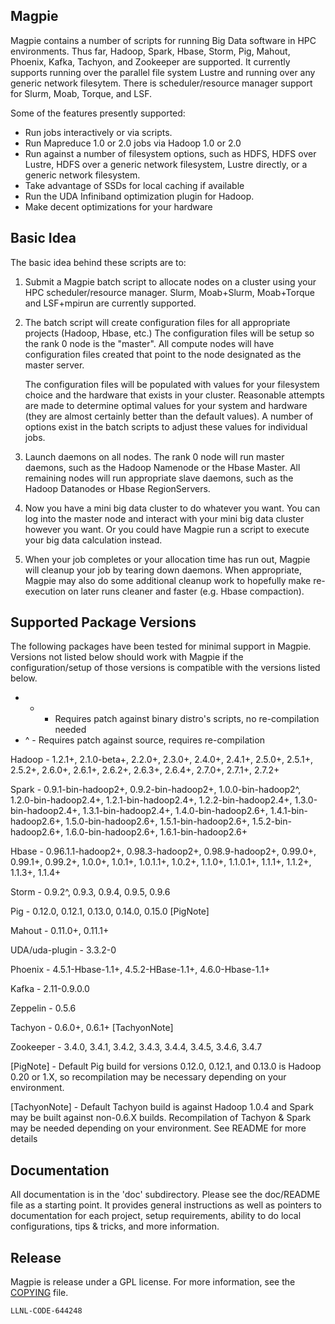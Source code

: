 Magpie
------

Magpie contains a number of scripts for running Big Data software in
HPC environments.  Thus far, Hadoop, Spark, Hbase, Storm, Pig, Mahout,
Phoenix, Kafka, Tachyon, and Zookeeper are supported.  It currently
supports running over the parallel file system Lustre and running over
any generic network filesytem.  There is scheduler/resource manager
support for Slurm, Moab, Torque, and LSF.

Some of the features presently supported:

- Run jobs interactively or via scripts.
- Run Mapreduce 1.0 or 2.0 jobs via Hadoop 1.0 or 2.0
- Run against a number of filesystem options, such as HDFS, HDFS over
  Lustre, HDFS over a generic network filesystem, Lustre directly, or
  a generic network filesystem.
- Take advantage of SSDs for local caching if available
- Run the UDA Infiniband optimization plugin for Hadoop.
- Make decent optimizations for your hardware

Basic Idea
----------

The basic idea behind these scripts are to:

1) Submit a Magpie batch script to allocate nodes on a cluster using
   your HPC scheduler/resource manager.  Slurm, Moab+Slurm,
   Moab+Torque and LSF+mpirun are currently supported.

2) The batch script will create configuration files for all
   appropriate projects (Hadoop, Hbase, etc.)  The configuration files
   will be setup so the rank 0 node is the "master".  All compute
   nodes will have configuration files created that point to the node
   designated as the master server.

   The configuration files will be populated with values for your
   filesystem choice and the hardware that exists in your cluster.
   Reasonable attempts are made to determine optimal values for your
   system and hardware (they are almost certainly better than the
   default values).  A number of options exist in the batch scripts to
   adjust these values for individual jobs.

3) Launch daemons on all nodes.  The rank 0 node will run master
   daemons, such as the Hadoop Namenode or the Hbase Master.  All
   remaining nodes will run appropriate slave daemons, such as the
   Hadoop Datanodes or Hbase RegionServers.

4) Now you have a mini big data cluster to do whatever you want.  You
   can log into the master node and interact with your mini big data
   cluster however you want.  Or you could have Magpie run a script to
   execute your big data calculation instead.

5) When your job completes or your allocation time has run out, Magpie
   will cleanup your job by tearing down daemons.  When appropriate,
   Magpie may also do some additional cleanup work to hopefully make
   re-execution on later runs cleaner and faster (e.g. Hbase
   compaction).

Supported Package Versions
--------------------------

The following packages have been tested for minimal support in Magpie.
Versions not listed below should work with Magpie if the
configuration/setup of those versions is compatible with the versions
listed below.

* + - Requires patch against binary distro's scripts, no re-compilation needed
* ^ - Requires patch against source, requires re-compilation

Hadoop - 1.2.1+, 2.1.0-beta+, 2.2.0+, 2.3.0+, 2.4.0+, 2.4.1+, 2.5.0+,
         2.5.1+, 2.5.2+, 2.6.0+, 2.6.1+, 2.6.2+, 2.6.3+, 2.6.4+,
         2.7.0+, 2.7.1+, 2.7.2+

Spark - 0.9.1-bin-hadoop2+, 0.9.2-bin-hadoop2+, 1.0.0-bin-hadoop2^,
        1.2.0-bin-hadoop2.4+, 1.2.1-bin-hadoop2.4+,
        1.2.2-bin-hadoop2.4+, 1.3.0-bin-hadoop2.4+,
        1.3.1-bin-hadoop2.4+, 1.4.0-bin-hadoop2.6+,
        1.4.1-bin-hadoop2.6+, 1.5.0-bin-hadoop2.6+,
        1.5.1-bin-hadoop2.6+, 1.5.2-bin-hadoop2.6+,
	1.6.0-bin-hadoop2.6+, 1.6.1-bin-hadoop2.6+

Hbase - 0.96.1.1-hadoop2+, 0.98.3-hadoop2+, 0.98.9-hadoop2+, 0.99.0+,
        0.99.1+, 0.99.2+, 1.0.0+, 1.0.1+, 1.0.1.1+, 1.0.2+, 1.1.0+,
        1.1.0.1+, 1.1.1+, 1.1.2+, 1.1.3+, 1.1.4+

Storm - 0.9.2^, 0.9.3, 0.9.4, 0.9.5, 0.9.6

Pig - 0.12.0, 0.12.1, 0.13.0, 0.14.0, 0.15.0 [PigNote]

Mahout - 0.11.0+, 0.11.1+

UDA/uda-plugin - 3.3.2-0

Phoenix - 4.5.1-Hbase-1.1+, 4.5.2-HBase-1.1+, 4.6.0-Hbase-1.1+ 

Kafka - 2.11-0.9.0.0

Zeppelin - 0.5.6

Tachyon - 0.6.0+, 0.6.1+ [TachyonNote]

Zookeeper - 3.4.0, 3.4.1, 3.4.2, 3.4.3, 3.4.4, 3.4.5, 3.4.6, 3.4.7

[PigNote] - Default Pig build for versions 0.12.0, 0.12.1, and 0.13.0
      is Hadoop 0.20 or 1.X, so recompilation may be necessary depending on
      your environment.

[TachyonNote] - Default Tachyon build is against Hadoop 1.0.4 and
      Spark may be built against non-0.6.X builds.  Recompilation of
      Tachyon & Spark may be needed depending on your environment.
      See README for more details

Documentation
-------------

All documentation is in the 'doc' subdirectory.  Please see the
doc/README file as a starting point.  It provides general instructions
as well as pointers to documentation for each project, setup
requirements, ability to do local configurations, tips & tricks, and
more information.

Release
-------

Magpie is release under a GPL license. For more information, see the [COPYING](/COPYING) file.

`LLNL-CODE-644248`

